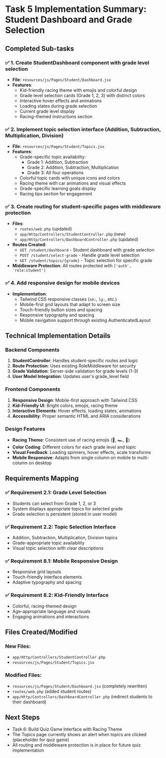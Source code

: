 # Task 5 Implementation Summary: Student Dashboard and Grade Selection

## Completed Sub-tasks

### ✅ 1. Create StudentDashboard component with grade level selection

-   **File**: `resources/js/Pages/Student/Dashboard.jsx`
-   **Features**:
    -   Kid-friendly racing theme with emojis and colorful design
    -   Grade level selection cards (Grade 1, 2, 3) with distinct colors
    -   Interactive hover effects and animations
    -   Loading states during grade selection
    -   Current grade level display
    -   Racing-themed instructions section

### ✅ 2. Implement topic selection interface (Addition, Subtraction, Multiplication, Division)

-   **File**: `resources/js/Pages/Student/Topics.jsx`
-   **Features**:
    -   Grade-specific topic availability:
        -   Grade 1: Addition, Subtraction
        -   Grade 2: Addition, Subtraction, Multiplication
        -   Grade 3: All four operations
    -   Colorful topic cards with unique icons and colors
    -   Racing theme with car animations and visual effects
    -   Grade-specific learning goals display
    -   Racing tips section for engagement

### ✅ 3. Create routing for student-specific pages with middleware protection

-   **Files**:
    -   `routes/web.php` (updated)
    -   `app/Http/Controllers/StudentController.php` (new)
    -   `app/Http/Controllers/DashboardController.php` (updated)
-   **Routes Created**:
    -   `GET /student/dashboard` - Student dashboard with grade selection
    -   `POST /student/select-grade` - Handle grade level selection
    -   `GET /student/topics/{grade}` - Topic selection for specific grade
-   **Middleware Protection**: All routes protected with `['auth', 'role:student']`

### ✅ 4. Add responsive design for mobile devices

-   **Implementation**:
    -   Tailwind CSS responsive classes (`sm:`, `lg:`, etc.)
    -   Mobile-first grid layouts that adapt to screen size
    -   Touch-friendly button sizes and spacing
    -   Responsive typography and spacing
    -   Mobile navigation support through existing AuthenticatedLayout

## Technical Implementation Details

### Backend Components

1. **StudentController**: Handles student-specific routes and logic
2. **Route Protection**: Uses existing RoleMiddleware for security
3. **Grade Validation**: Server-side validation for grade levels (1-3)
4. **User Model Integration**: Updates user's grade_level field

### Frontend Components

1. **Responsive Design**: Mobile-first approach with Tailwind CSS
2. **Kid-Friendly UI**: Bright colors, emojis, racing theme
3. **Interactive Elements**: Hover effects, loading states, animations
4. **Accessibility**: Proper semantic HTML and ARIA considerations

### Design Features

-   **Racing Theme**: Consistent use of racing emojis (🏁, 🏎️, 🚀)
-   **Color Coding**: Different colors for each grade level and topic
-   **Visual Feedback**: Loading spinners, hover effects, scale transforms
-   **Mobile Responsive**: Adapts from single column on mobile to multi-column on desktop

## Requirements Mapping

### ✅ Requirement 2.1: Grade Level Selection

-   Students can select from Grade 1, 2, or 3
-   System displays appropriate topics for selected grade
-   Grade selection is persistent (stored in user model)

### ✅ Requirement 2.2: Topic Selection Interface

-   Addition, Subtraction, Multiplication, Division topics
-   Grade-appropriate topic availability
-   Visual topic selection with clear descriptions

### ✅ Requirement 8.1: Mobile Responsive Design

-   Responsive grid layouts
-   Touch-friendly interface elements
-   Adaptive typography and spacing

### ✅ Requirement 8.2: Kid-Friendly Interface

-   Colorful, racing-themed design
-   Age-appropriate language and visuals
-   Engaging animations and interactions

## Files Created/Modified

### New Files:

-   `app/Http/Controllers/StudentController.php`
-   `resources/js/Pages/Student/Topics.jsx`

### Modified Files:

-   `resources/js/Pages/Student/Dashboard.jsx` (completely rewritten)
-   `routes/web.php` (added student routes)
-   `app/Http/Controllers/DashboardController.php` (redirect students to their dashboard)

## Next Steps

-   Task 6: Build Quiz Game Interface with Racing Theme
-   The Topics page currently shows an alert when topics are clicked (placeholder for quiz game)
-   All routing and middleware protection is in place for future quiz implementation
